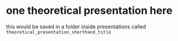 # one theoretical presentation here
this would be saved in a folder inside presentations called `theoretical_presentation_shorthand_title`
